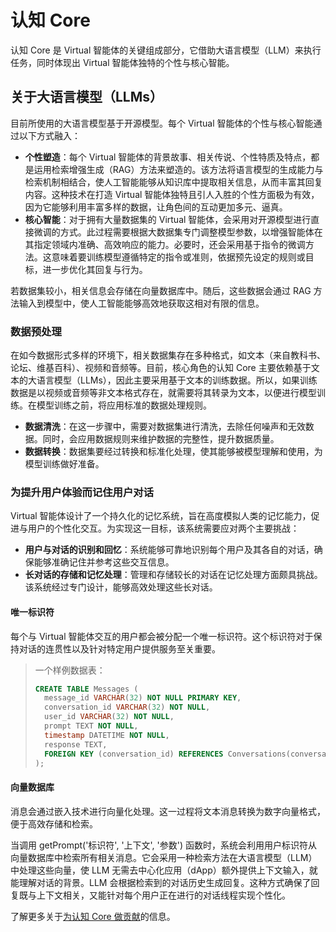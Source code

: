 # 认知 Core

认知 Core 是 Virtual 智能体的关键组成部分，它借助大语言模型（LLM）来执行任务，同时体现出 Virtual 智能体独特的个性与核心智能。

## 关于大语言模型（LLMs）

目前所使用的大语言模型基于开源模型。每个 Virtual 智能体的个性与核心智能通过以下方式融入：

- **个性塑造**：每个 Virtual 智能体的背景故事、相关传说、个性特质及特点，都是运用检索增强生成（RAG）方法来塑造的。该方法将语言模型的生成能力与检索机制相结合，使人工智能能够从知识库中提取相关信息，从而丰富其回复内容。这种技术在打造 Virtual 智能体独特且引人入胜的个性方面极为有效，因为它能够利用丰富多样的数据，让角色间的互动更加多元、逼真。
- **核心智能**：对于拥有大量数据集的 Virtual 智能体，会采用对开源模型进行直接微调的方式。此过程需要根据大数据集专门调整模型参数，以增强智能体在其指定领域内准确、高效响应的能力。必要时，还会采用基于指令的微调方法。这意味着要训练模型遵循特定的指令或准则，依据预先设定的规则或目标，进一步优化其回复与行为。

若数据集较小，相关信息会存储在向量数据库中。随后，这些数据会通过 RAG 方法输入到模型中，使人工智能能够高效地获取这相对有限的信息。

### 数据预处理

在如今数据形式多样的环境下，相关数据集存在多种格式，如文本（来自教科书、论坛、维基百科）、视频和音频等。目前，核心角色的认知 Core 主要依赖基于文本的大语言模型（LLMs），因此主要采用基于文本的训练数据。所以，如果训练数据是以视频或音频等非文本格式存在，就需要将其转录为文本，以便进行模型训练。在模型训练之前，将应用标准的数据处理规则。

- **数据清洗**：在这一步骤中，需要对数据集进行清洗，去除任何噪声和无效数据。同时，会应用数据规则来维护数据的完整性，提升数据质量。
- **数据转换**：数据集要经过转换和标准化处理，使其能够被模型理解和使用，为模型训练做好准备。

### 为提升用户体验而记住用户对话

Virtual 智能体设计了一个持久化的记忆系统，旨在高度模拟人类的记忆能力，促进与用户的个性化交互。为实现这一目标，该系统需要应对两个主要挑战：

- **用户与对话的识别和回忆**：系统能够可靠地识别每个用户及其各自的对话，确保能够准确记住并参考这些交互信息。
- **长对话的存储和记忆处理**：管理和存储较长的对话在记忆处理方面颇具挑战。该系统经过专门设计，能够高效处理这些长对话。

#### 唯一标识符

每个与 Virtual 智能体交互的用户都会被分配一个唯一标识符。这个标识符对于保持对话的连贯性以及针对特定用户提供服务至关重要。

> 一个样例数据表：
>
> ```sql
> CREATE TABLE Messages (
>   message_id VARCHAR(32) NOT NULL PRIMARY KEY,
>   conversation_id VARCHAR(32) NOT NULL,
>   user_id VARCHAR(32) NOT NULL,
>   prompt TEXT NOT NULL,
>   timestamp DATETIME NOT NULL,
>   response TEXT,
>   FOREIGN KEY (conversation_id) REFERENCES Conversations(conversation_id)
> );
> ```

#### 向量数据库

消息会通过嵌入技术进行向量化处理。这一过程将文本消息转换为数字向量格式，便于高效存储和检索。

当调用 getPrompt('标识符', '上下文', '参数') 函数时，系统会利用用户标识符从向量数据库中检索所有相关消息。它会采用一种检索方法在大语言模型（LLM）中处理这些向量，使 LLM 无需去中心化应用（dApp）额外提供上下文输入，就能理解对话的背景。LLM 会根据检索到的对话历史生成回复。这种方式确保了回复既与上下文相关，又能针对每个用户正在进行的对话线程实现个性化。

了解更多关于[为认知 Core 做贡献](../../../../developer-documents/agent-contribution/contribute-to-cognitive-core)的信息。
